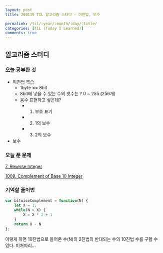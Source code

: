 ```yaml
---
layout: post
title: 200119 TIL 알고리즘 스터디 - 이진법, 보수

permalink: /til/:year/:month/:day/:title/
categories: [TIL (Today I Learned)]
comments: true
---
```


## 알고리즘 스터디

### 오늘 공부한 것
- 이진법 복습
  - 1byte == 8bit 
  - 8bit에 넣을 수 있는 수의 갯수는 ? 0 ~ 255 (256개)
  - 음수 표현하고 싶은데? 
    - 1. 부호 표기 
    - 2. 1의 보수
    - 3. 2의 보수
- 보수 

### 오늘 푼 문제
  
[7. Reverse Integer](https://leetcode.com/problems/reverse-integer/)  

[1009. Complement of Base 10 Integer](https://leetcode.com/problems/complement-of-base-10-integer/)

### 기억할 풀이법  

```js
var bitwiseComplement = function(N) {
    let X = 1;
    while(N > X) {
        X = X * 2 + 1
    }
    return X - N
};
```

이렇게 하면 10진법으로 들어온 수(N)의 2진법의 반대되는 수의 10진법 수를 구할 수 있다.
미쳐따리... 
